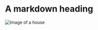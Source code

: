 # A markdown heading

![Image of a house](https://images.unsplash.com/photo-1695282339113-c6edef867cfa?ixlib=rb-4.0.3&ixid=M3wxMjA3fDB8MHxwaG90by1wYWdlfHx8fGVufDB8fHx8fA%3D%3D&auto=format&fit=crop&w=200&q=80)

